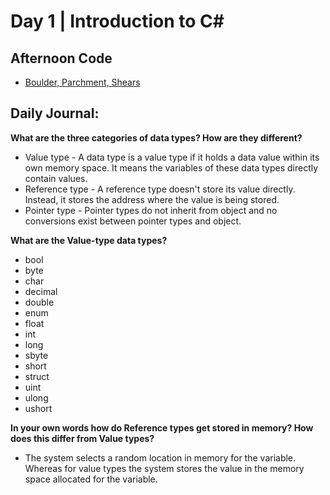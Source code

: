 # Day 1 | Introduction to C#

## Afternoon Code
+ [Boulder, Parchment, Shears](https://github.com/hollidavis/rock-paper-scissors-csharp)

## Daily Journal:

**What are the three categories of data types? How are they different?**

+ Value type - A data type is a value type if it holds a data value within its own memory space. It means the variables of these data types directly contain values.
+ Reference type - A reference type doesn't store its value directly. Instead, it stores the address where the value is being stored.
+ Pointer type - Pointer types do not inherit from object and no conversions exist between pointer types and object.

**What are the Value-type data types?**

+ bool
+ byte
+ char
+ decimal
+ double
+ enum
+ float
+ int
+ long
+ sbyte
+ short
+ struct
+ uint
+ ulong
+ ushort

**In your own words how do Reference types get stored in memory? How does this differ from Value types?**

+ The system selects a random location in memory for the variable. Whereas for value types the system stores the value in the memory space allocated for the variable.